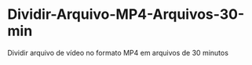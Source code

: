 # Dividir-Arquivo-MP4-Arquivos-30-min
Dividir arquivo de vídeo no formato MP4 em arquivos de 30 minutos
